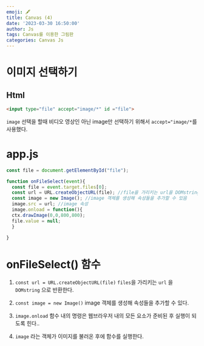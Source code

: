 ```yaml
---
emoji: 🖋
title: Canvas (4) 
date: '2023-03-30 16:50:00'
author: Js 
tags: Canvas를 이용한 그림판
categories: Canvas Js 
---
```

# 이미지 선택하기 

## Html 


```html
<input type="file" accept="image/*" id ="file">
```

`image` 선택을 할때 비디오 영상인 아닌 image만 선택하기 위해서 `accept="image/*`를 사용했다. 

# app.js 


```js
const file = document.getElementById("file");

function onFileSelect(event){
  const file = event.target.files[0];
  const url = URL.createObjectURL(file); //file을 가리키는 url을 DOMstring으로 반환합니다. 
  const image = new Image(); //image 객체를 생성해 속성들을 추가할 수 있음
  image.src = url; //image 속성 
  image.onload = function(){
  ctx.drawImage(0,0,800,800);
  file.value = null;
  }
  
}
```

# onFileSelect() 함수

1. `const url = URL.createObjectURL(file)` `files`을 가리키는 `url` 을 `DOMstring` 으로 반환한다.

2. `const image = new Image()` image 객체를 생성해 속성들을 추가할 수 있다.

3. `image.onload` 함수 내의 명령은 웹브라우저 내의 모든 요소가 준비된 후 실행이 되도록 힌다..
   
4. `image` 라는 객체가 이미지를 불러온 후에 함수를 실행한다. 

```toc

```